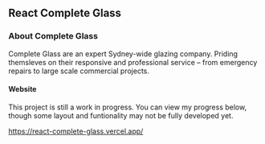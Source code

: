 ## React Complete Glass

### About Complete Glass

Complete Glass are an expert Sydney-wide glazing company. Priding themsleves on their responsive and professional service – from emergency repairs to large scale commercial projects.

#### Website

This project is still a work in progress. You can view my progress below, though some layout and funtionality may not be fully developed yet.

https://react-complete-glass.vercel.app/
